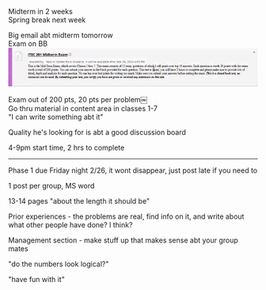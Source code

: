 Midterm in 2 weeks  
Spring break next week
 
Big email abt midterm tomorrow  
Exam on BB
 ![Exported image](Exported%20image%2020240525214151-0.png)  

Exam out of 200 pts, 20 pts per problem￼  
Go thru material in content area in classes 1-7  
"I can write something abt it"
 
Quality he's looking for is abt a good discussion board
 
4-9pm start time, 2 hrs to complete
 
-----------------------------------------------------------------
 
Phase 1 due Friday night 2/26, it wont disappear, just post late if you need to
 
1 post per group, MS word
 
13-14 pages "about the length it should be"
 
Prior experiences - the problems are real, find info on it, and write about what other people have done? I think?
 
Management section - make stuff up that makes sense abt your group mates
 
"do the numbers look logical?"
 
"have fun with it"